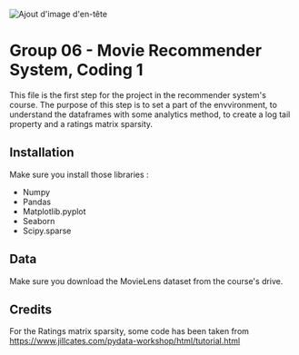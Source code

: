 ![Ajout d'image d'en-tête](https://www.freecodecamp.org/news/content/images/size/w2000/2023/11/movie-recommendation.png)

# Group 06 - Movie Recommender System, Coding 1

This file is the first step for the project in the recommender system's course. The purpose of this step is to set a part of the envvironment, to understand the dataframes with some analytics method, to create a log tail property and a ratings matrix sparsity.

## Installation 

Make sure you install those libraries : 
- Numpy
- Pandas
- Matplotlib.pyplot
- Seaborn
- Scipy.sparse 

## Data 

Make sure you download the MovieLens dataset from the course's drive.

## Credits 

For the Ratings matrix sparsity, some code has been taken from https://www.jillcates.com/pydata-workshop/html/tutorial.html

